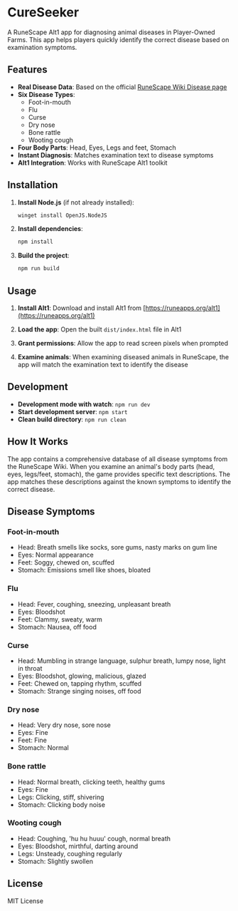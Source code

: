 # CureSeeker

A RuneScape Alt1 app for diagnosing animal diseases in Player-Owned Farms. This app helps players quickly identify the correct disease based on examination symptoms.

## Features

- **Real Disease Data**: Based on the official [RuneScape Wiki Disease page](https://runescape.wiki/w/Disease)
- **Six Disease Types**: 
  - Foot-in-mouth
  - Flu
  - Curse
  - Dry nose
  - Bone rattle
  - Wooting cough
- **Four Body Parts**: Head, Eyes, Legs and feet, Stomach
- **Instant Diagnosis**: Matches examination text to disease symptoms
- **Alt1 Integration**: Works with RuneScape Alt1 toolkit

## Installation

1. **Install Node.js** (if not already installed):
   ```bash
   winget install OpenJS.NodeJS
   ```

2. **Install dependencies**:
   ```bash
   npm install
   ```

3. **Build the project**:
   ```bash
   npm run build
   ```

## Usage

1. **Install Alt1**: Download and install Alt1 from [https://runeapps.org/alt1](https://runeapps.org/alt1)

2. **Load the app**: Open the built `dist/index.html` file in Alt1

3. **Grant permissions**: Allow the app to read screen pixels when prompted

4. **Examine animals**: When examining diseased animals in RuneScape, the app will match the examination text to identify the disease

## Development

- **Development mode with watch**: `npm run dev`
- **Start development server**: `npm start`
- **Clean build directory**: `npm run clean`

## How It Works

The app contains a comprehensive database of all disease symptoms from the RuneScape Wiki. When you examine an animal's body parts (head, eyes, legs/feet, stomach), the game provides specific text descriptions. The app matches these descriptions against the known symptoms to identify the correct disease.

## Disease Symptoms

### Foot-in-mouth
- Head: Breath smells like socks, sore gums, nasty marks on gum line
- Eyes: Normal appearance
- Feet: Soggy, chewed on, scuffed
- Stomach: Emissions smell like shoes, bloated

### Flu
- Head: Fever, coughing, sneezing, unpleasant breath
- Eyes: Bloodshot
- Feet: Clammy, sweaty, warm
- Stomach: Nausea, off food

### Curse
- Head: Mumbling in strange language, sulphur breath, lumpy nose, light in throat
- Eyes: Bloodshot, glowing, malicious, glazed
- Feet: Chewed on, tapping rhythm, scuffed
- Stomach: Strange singing noises, off food

### Dry nose
- Head: Very dry nose, sore nose
- Eyes: Fine
- Feet: Fine
- Stomach: Normal

### Bone rattle
- Head: Normal breath, clicking teeth, healthy gums
- Eyes: Fine
- Legs: Clicking, stiff, shivering
- Stomach: Clicking body noise

### Wooting cough
- Head: Coughing, 'hu hu huuu' cough, normal breath
- Eyes: Bloodshot, mirthful, darting around
- Legs: Unsteady, coughing regularly
- Stomach: Slightly swollen

## License

MIT License 